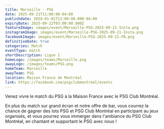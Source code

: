 ```yaml
---
title: Marseille - PSG
date: 2025-09-21T11:00:00-04:00
publishdate: 2024-01-01T12:00:00.000-04:00
expiryDate: 2025-09-22T03:00:00.000Z
featureImage: images/event/Marseille-PSG-2025-09-21-Insta.png
instagramImage: images/event/Marseille-PSG-2025-09-21-Insta.png
facebookImage: images/event/Marseille-PSG-2025-09-21-FB.png
definitiveDate: true
categories: Match
eventType: match
shortDescription: Ligue 1
homeLogo: /images/teams/Marseille.png
awayLogo: /images/teams/PSG.png
homeTeam: Marseille
awayTeam: PSG
location: Maison France de Montréal
link: https://facebook.com/psgclubmontreal/events
---
```


Venez vivre le match du PSG à la Maison France avec le PSG Club Montréal.

En plus du match sur grand écran et notre offre de bar, vous courrez la chance de gagner des lots PSG et PSG Club Montréal en participant au jeux organisés, et vous pourrez vous immerger dans l'ambiance du PSG Club Montréal, en chantant et supportant le PSG avec nous !
